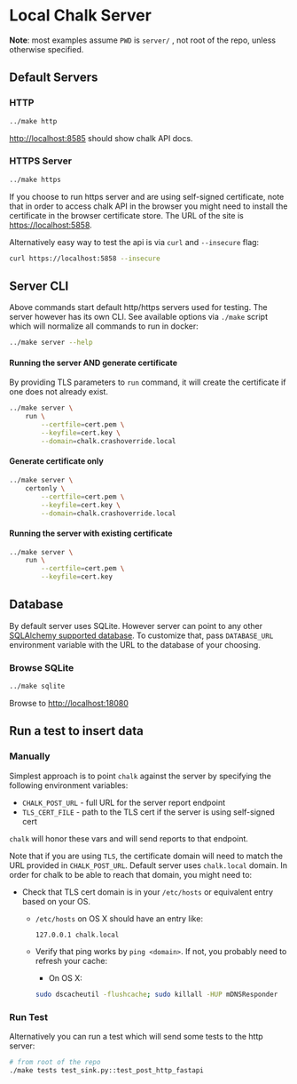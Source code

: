 # Local Chalk Server

**Note**: most examples assume `PWD` is `server/` , not root of the repo,
unless otherwise specified.

## Default Servers

### HTTP

```sh
../make http
```

[http://localhost:8585](http://localhost:8585) should show chalk API docs.

### HTTPS Server

```sh
../make https
```

If you choose to run https server and are using self-signed certificate,
note that in order to access chalk API in the browser you might need
to install the certificate in the browser certificate store.
The URL of the site is [https://localhost:5858](https://localhost:5858).

Alternatively easy way to test the api is via `curl` and `--insecure` flag:

```sh
curl https://localhost:5858 --insecure
```

## Server CLI

Above commands start default http/https servers used for testing.
The server however has its own CLI.
See available options via `./make` script which will normalize
all commands to run in docker:

```sh
../make server --help
```

#### Running the server AND generate certificate

By providing TLS parameters to `run` command, it will create
the certificate if one does not already exist.

```sh
../make server \
    run \
        --certfile=cert.pem \
        --keyfile=cert.key \
        --domain=chalk.crashoverride.local
```

#### Generate certificate only

```sh
../make server \
    certonly \
        --certfile=cert.pem \
        --keyfile=cert.key \
        --domain=chalk.crashoverride.local
```

#### Running the server with existing certificate

```sh
../make server \
    run \
        --certfile=cert.pem \
        --keyfile=cert.key
```

## Database

By default server uses SQLite. However server can point to any other
[SQLAlchemy supported database](https://docs.sqlalchemy.org/en/20/dialects/#included-dialects).
To customize that, pass `DATABASE_URL` environment variable
with the URL to the database of your choosing.

### Browse SQLite

```sh
../make sqlite
```

Browse to [http://localhost:18080](http://localhost:18080)

## Run a test to insert data

### Manually

Simplest approach is to point `chalk` against the server by specifying
the following environment variables:

- `CHALK_POST_URL` - full URL for the server report endpoint
- `TLS_CERT_FILE` - path to the TLS cert if the server is using self-signed cert

`chalk` will honor these vars and will send reports to that endpoint.

Note that if you are using `TLS`, the certificate domain will need to match
the URL provided in `CHALK_POST_URL`. Default server uses `chalk.local` domain.
In order for chalk to be able to reach that domain, you might need to:

- Check that TLS cert domain is in your `/etc/hosts` or equivalent
  entry based on your OS.

  - `/etc/hosts` on OS X should have an entry like:

    ```
    127.0.0.1 chalk.local
    ```

  - Verify that ping works by `ping <domain>`.
    If not, you probably need to refresh your cache:

    - On OS X:

    ```sh
    sudo dscacheutil -flushcache; sudo killall -HUP mDNSResponder
    ```

### Run Test

Alternatively you can run a test which will send some tests to the
http server:

```sh
# from root of the repo
./make tests test_sink.py::test_post_http_fastapi
```
